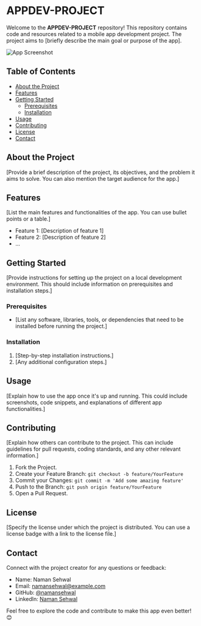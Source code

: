 # APPDEV-PROJECT

Welcome to the **APPDEV-PROJECT** repository! This repository contains code and resources related to a mobile app development project. The project aims to [briefly describe the main goal or purpose of the app].

![App Screenshot](screenshot.png)

## Table of Contents

- [About the Project](#about-the-project)
- [Features](#features)
- [Getting Started](#getting-started)
  - [Prerequisites](#prerequisites)
  - [Installation](#installation)
- [Usage](#usage)
- [Contributing](#contributing)
- [License](#license)
- [Contact](#contact)

## About the Project

[Provide a brief description of the project, its objectives, and the problem it aims to solve. You can also mention the target audience for the app.]

## Features

[List the main features and functionalities of the app. You can use bullet points or a table.]

- Feature 1: [Description of feature 1]
- Feature 2: [Description of feature 2]
- ...

## Getting Started

[Provide instructions for setting up the project on a local development environment. This should include information on prerequisites and installation steps.]

### Prerequisites

- [List any software, libraries, tools, or dependencies that need to be installed before running the project.]

### Installation

1. [Step-by-step installation instructions.]
2. [Any additional configuration steps.]

## Usage

[Explain how to use the app once it's up and running. This could include screenshots, code snippets, and explanations of different app functionalities.]

## Contributing

[Explain how others can contribute to the project. This can include guidelines for pull requests, coding standards, and any other relevant information.]

1. Fork the Project.
2. Create your Feature Branch: `git checkout -b feature/YourFeature`
3. Commit your Changes: `git commit -m 'Add some amazing feature'`
4. Push to the Branch: `git push origin feature/YourFeature`
5. Open a Pull Request.

## License

[Specify the license under which the project is distributed. You can use a license badge with a link to the license file.]

## Contact

Connect with the project creator for any questions or feedback:

- Name: Naman Sehwal
- Email: namansehwal@example.com
- GitHub: [@namansehwal](https://github.com/namansehwal)
- LinkedIn: [Naman Sehwal](https://www.linkedin.com/in/namansehwal/)

Feel free to explore the code and contribute to make this app even better! 😊
